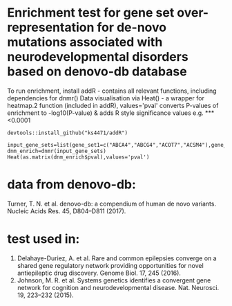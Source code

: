 
# Enrichment test for gene set over-representation for de-novo mutations associated with neurodevelopmental disorders based on denovo-db database

To run enrichment, install addR - contains all relevant functions, including dependencies for dnmr()
Data visualisation via Heat() - a wrapper for heatmap.2 function (included in addR), values='pval' converts P-values of enrichment to -log10(P-value) & adds R style significance values e.g. *** <0.0001

```
devtools::install_github("ks4471/addR")

input_gene_sets=list(gene_set1=c("ABCA4","ABCG4","ACOT7","ACSM4"),gene_set_2=c("AASDHPPT","ABCE1","ABHD13","ABRAXAS2"))
dnm_enrich=dnmr(input_gene_sets)
Heat(as.matrix(dnm_enrich$pval),values='pval')
```




# data from denovo-db:
Turner, T. N. et al. denovo-db: a compendium of human de novo variants. Nucleic Acids Res. 45, D804–D811 (2017).

# test used in:
1.  Delahaye-Duriez, A. et al. Rare and common epilepsies converge on a shared gene regulatory network providing opportunities for novel antiepileptic drug discovery. Genome Biol. 17, 245 (2016).
2.  Johnson, M. R. et al. Systems genetics identifies a convergent gene network for cognition and neurodevelopmental disease. Nat. Neurosci. 19, 223–232 (2015).

